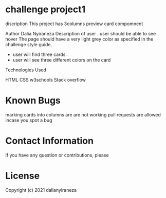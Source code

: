 
# challenge project1
  discription
 This project has 3columns preview card compomnent

 Author
Dalia Nyiraneza
 Description of user
. user should be able to see hover
The page should have a very light grey color as specified in the challenge style guide. 
- user will find  three cards.
- user will see three different colors on the card
 
Technologies Used
 
HTML
CSS
w3schools
Stack overflow
#  Known Bugs
marking  cards into columns are  are not working 
 pull requests are allowed incase you spot a bug
# Contact Information
If you have any question or contributions, please   
# License
Copyright (c) 2021 dalianyiraneza

